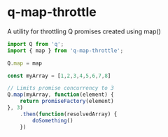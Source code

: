 # q-map-throttle
A utility for throttling Q promises created using map()


```javascript
import Q from 'q';
import { map } from 'q-map-throttle';

Q.map = map

const myArray = [1,2,3,4,5,6,7,8]

// Limits promise concurrency to 3
Q.map(myArray, function(element) {
    return promiseFactory(element)
}, 3)
    .then(function(resolvedArray) {
        doSomething()
    })
```
